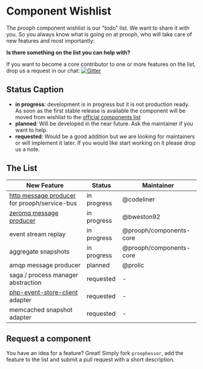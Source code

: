 # Component Wishlist

The prooph component wishlist is our "todo" list. We want to share it with you.
So you always know what is going on at prooph, who will take care of new features and most importantly:

**Is there something on the list you can help with?**

If you want to become a core contributor to one or more features on the list, drop us
a request in our chat: [![Gitter](https://badges.gitter.im/Join%20Chat.svg)](https://gitter.im/prooph/improoph)

## Status Caption

- **in progress**: development is in progress but it is not production ready.
As soon as the first stable release is available the component will be moved from wishlist to the [official components list](components.md)
- **planned**: Will be developed in the near future. Ask the maintainer if you want to help.
- **requested**: Would be a good addition but we are looking for maintainers or will implement it later. If you would like
start working on it please drop us a note.

## The List

| New Feature | Status | Maintainer |
|-------------|--------|-----------|
| [http message producer](https://github.com/prooph/psb-http-producer) for prooph/service-bus | in progress | @codeliner |
| [zeromq message producer](https://github.com/prooph/psb-zeromq-producer) | in progress | @bweston92  |
| event stream replay | in progress | @prooph/components-core |
| aggregate snapshots | in progress | @prooph/components-core |
| amqp message producer | planned | @prolic |
| saga / process manager abstraction | requested | - |
| [php-event-store-client](https://github.com/dbellettini/php-eventstore-client) adapter | requested | - |
| memcached snapshot adapter | requested | - |

## Request a component

You have an idea for a feature? Great! Simply fork `proophessor`, add the feature to the list and submit a pull request
with a short description.
